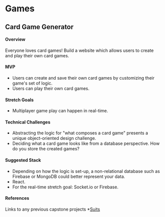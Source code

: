 # Games

## Card Game Generator

#### Overview

Everyone loves card games! Build a website which allows users to create and play their own card games.

#### MVP

* Users can create and save their own card games by customizing their game's set of logic.
* Users can play their own card games.

#### Stretch Goals 

* Multiplayer game play can happen in real-time.

#### Technical Challenges

* Abstracting the logic for "what composes a card game" presents a unique object-oriented design challenge.
* Deciding what a card game looks like from a database perspective. How do you store the created games?

#### Suggested Stack

* Depending on how the logic is set-up, a non-relational database such as Firebase or MongoDB could better represent your data.
* React.
* For the real-time stretch goal: Socket.io or Firebase.


#### References
Links to any previous capstone projects
*[Suits](https://www.youtube.com/watch?v=GQEp18eyhEo&list=PLx0iOsdUOUmm9Nhg_6Z4bxXPugbSrgbwE&index=24)